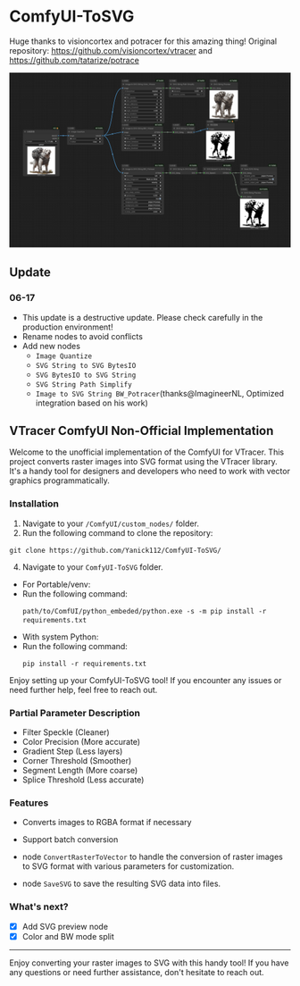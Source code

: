 # ComfyUI-ToSVG

Huge thanks to visioncortex and potracer for this amazing thing! Original repository: https://github.com/visioncortex/vtracer and https://github.com/tatarize/potrace

![截图_20240613204507](examples\workflow_20250618_000738.png)



## Update
### 06-17

- This update is a destructive update. Please check carefully in the production environment!
- Rename nodes to avoid conflicts
- Add new nodes
  - `Image Quantize`
  - `SVG String to SVG BytesIO`
  - `SVG BytesIO to SVG String`
  - `SVG String Path Simplify`
  - `Image to SVG String BW_Potracer`(thanks@ImagineerNL, Optimized integration based on his work)

## VTracer ComfyUI Non-Official Implementation

Welcome to the unofficial implementation of the ComfyUI for VTracer. This project converts raster images into SVG format using the VTracer library. It's a handy tool for designers and developers who need to work with vector graphics programmatically.

### Installation

1. Navigate to your `/ComfyUI/custom_nodes/` folder.
2. Run the following command to clone the repository:

```shell
git clone https://github.com/Yanick112/ComfyUI-ToSVG/
```

4. Navigate to your `ComfyUI-ToSVG` folder.

- For Portable/venv:
- Run the following command:
  ```shell
  path/to/ComfUI/python_embeded/python.exe -s -m pip install -r requirements.txt
  ```
- With system Python:
- Run the following command:
  ```shell
  pip install -r requirements.txt
  ```

Enjoy setting up your ComfyUI-ToSVG tool! If you encounter any issues or need further help, feel free to reach out.

### Partial Parameter Description

- Filter Speckle (Cleaner)
- Color Precision (More accurate)
- Gradient Step (Less layers)
- Corner Threshold (Smoother)
- Segment Length (More coarse)
- Splice Threshold (Less accurate)

### Features

- Converts images to RGBA format if necessary
- Support batch conversion

- node `ConvertRasterToVector` to handle the conversion of raster images to SVG format with various parameters for customization.
- node `SaveSVG` to save the resulting SVG data into files.

### What's next?

- [x] Add SVG preview node
- [x] Color and BW mode split

---

Enjoy converting your raster images to SVG with this handy tool! If you have any questions or need further assistance, don't hesitate to reach out.
